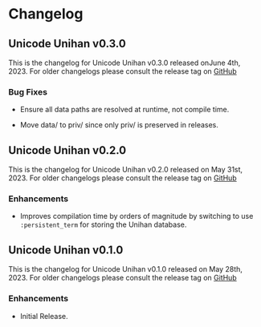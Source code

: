 # Changelog

## Unicode Unihan v0.3.0

This is the changelog for Unicode Unihan v0.3.0 released onJune 4th, 2023.  For older changelogs please consult the release tag on [GitHub](https://github.com/elixir-unicode/unicode_unihan/tags)

### Bug Fixes

* Ensure all data paths are resolved at runtime, not compile time.

* Move data/ to priv/ since only priv/ is preserved in releases.

## Unicode Unihan v0.2.0

This is the changelog for Unicode Unihan v0.2.0 released on May 31st, 2023.  For older changelogs please consult the release tag on [GitHub](https://github.com/elixir-unicode/unicode_unihan/tags)

### Enhancements 

* Improves compilation time by orders of magnitude by switching to use `:persistent_term` for storing the Unihan database.

## Unicode Unihan v0.1.0

This is the changelog for Unicode Unihan v0.1.0 released on May 28th, 2023.  For older changelogs please consult the release tag on [GitHub](https://github.com/elixir-unicode/unicode_unihan/tags)

### Enhancements 

* Initial Release.


